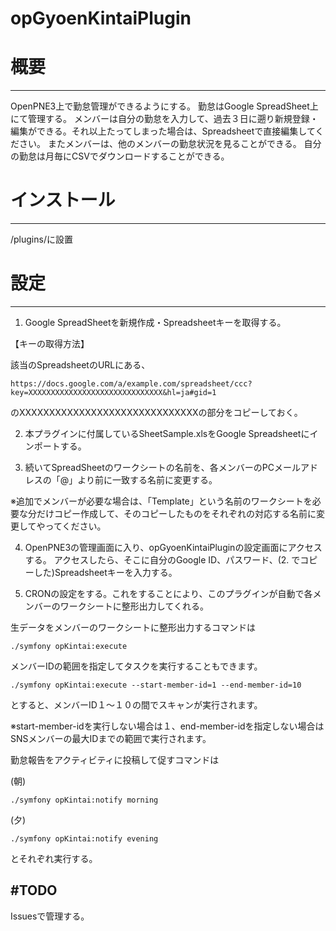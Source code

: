 opGyoenKintaiPlugin
===================

# 概要
------
OpenPNE3上で勤怠管理ができるようにする。
勤怠はGoogle SpreadSheet上にて管理する。
メンバーは自分の勤怠を入力して、過去３日に遡り新規登録・編集ができる。それ以上たってしまった場合は、Spreadsheetで直接編集してください。
またメンバーは、他のメンバーの勤怠状況を見ることができる。
自分の勤怠は月毎にCSVでダウンロードすることができる。

# インストール
-------------
/plugins/に設置

# 設定
------
1. Google SpreadSheetを新規作成・Spreadsheetキーを取得する。

【キーの取得方法】 

該当のSpreadsheetのURLにある、

    https://docs.google.com/a/example.com/spreadsheet/ccc?key=XXXXXXXXXXXXXXXXXXXXXXXXXXXXXX&hl=ja#gid=1

のXXXXXXXXXXXXXXXXXXXXXXXXXXXXXXの部分をコピーしておく。

2. 本プラグインに付属しているSheetSample.xlsをGoogle Spreadsheetにインポートする。

3. 続いてSpreadSheetのワークシートの名前を、各メンバーのPCメールアドレスの「@」より前に一致する名前に変更する。

※追加でメンバーが必要な場合は、「Template」という名前のワークシートを必要な分だけコピー作成して、そのコピーしたものをそれぞれの対応する名前に変更してやってください。

4. OpenPNE3の管理画面に入り、opGyoenKintaiPluginの設定画面にアクセスする。
アクセスしたら、そこに自分のGoogle ID、パスワード、(2. でコピーした)Spreadsheetキーを入力する。

5. CRONの設定をする。これをすることにより、このプラグインが自動で各メンバーのワークシートに整形出力してくれる。

生データをメンバーのワークシートに整形出力するコマンドは

    ./symfony opKintai:execute

メンバーIDの範囲を指定してタスクを実行することもできます。
 
    ./symfony opKintai:execute --start-member-id=1 --end-member-id=10

とすると、メンバーID１〜１０の間でスキャンが実行されます。

※start-member-idを実行しない場合は１、end-member-idを指定しない場合はSNSメンバーの最大IDまでの範囲で実行されます。

勤怠報告をアクティビティに投稿して促すコマンドは

(朝)

    ./symfony opKintai:notify morning

(夕)

    ./symfony opKintai:notify evening

とそれぞれ実行する。


#TODO
-----
Issuesで管理する。
